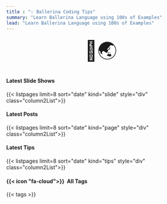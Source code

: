 ```yaml
---
title : "💡 Ballerina Coding Tips"
summary: "Learn Ballerina Language using 100s of Examples"
lead: "Learn Ballerina Language using 100s of Examples"
---
```


<div style="font-size: 3.25rem; font-weight: 200; text-align: center;">
👋🌏
</div>

#### Latest Slide Shows

<div class="rowList">
{{< listpages limit=8 sort="date" kind="slide" style="div" class="column2List">}}
</div>

#### Latest Posts

<div class="rowList">
{{< listpages limit=8 sort="date" kind="page" style="div" class="column2List">}}
</div>

#### Latest Tips

<div class="rowList">
{{< listpages limit=8 sort="date" kind="tips" style="div" class="column2List">}}
</div>

#### {{< icon "fa-cloud">}}&nbsp;&nbsp;All Tags

<div class="tagscloud">
  {{< tags >}}
</div>

